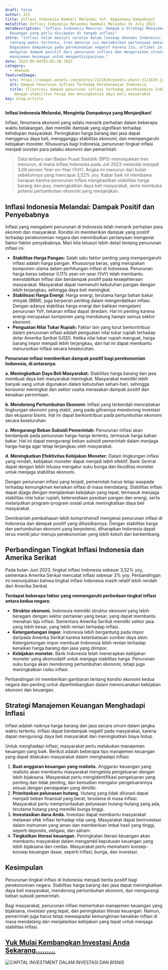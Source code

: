 ```yaml
---
draft: false
author: ICX
title: Inflasi Indonesia Kembali Melandai YoY, Bagaimana Dampaknya?
metaTitle: Inflasi Indonesia Melandai Kembali Melandai di July 2023
metaDescription: "Inflasi Indonesia Menurun: Dampak & Strategi Manajemen
  Keuangan yang perlu disiapkan di tengah inflasi"
intro: "Inflasi telah mencuri sorotan dalam lanskap ekonomi Indonesia. Dalam
  rentang waktu tertentu, tren menurun ini menimbulkan pertanyaan menarik:
  Bagaimana dampaknya pada perekonomian negara? Karena itu, artikel ini akan
  mengulas dampak positif dari penurunan inflasi dan menguraikan strategi
  manajemen keuangan untuk mengantisipasinya."
date: 2023-08-04T03:02:30.782Z
category:
  - ekonomi
featuredImage:
  src: https://images.pexels.com/photos/2121639/pexels-photo-2121639.jpeg?auto=compress&cs=tinysrgb&w=600
  alt: Dampak Penurunan Inflasi Terhadap Perekonomian Indonesia
  title: Illustrasi dampak penurunan inflasi terhadap perekonomian Indonesia
    dengan stabilitas harga dan meningkatnya daya beli masyarakat
key: blog-article
---
```

**Inflasi Indonesia Melandai, Mengintip Dampaknya yang Menjanjikan!**

Inflasi, fenomena ekonomi yang selalu menarik perhatian dalam beberapa waktu belakangan, dan memiliki dampak yang signifikan terhadap kehidupan masyarakat. Peningkatan harga barang dan jasa dapat menggerus daya beli, mengganggu stabilitas ekonomi, dan mempengaruhi kebijakan moneter. Khususnya bagi Indonesia, penurunan tingkat inflasi menjadi sorotan para pelaku ekonomi dan pemerintah

> Data terbaru dari Badan Pusat Statistik (BPS) menunjukkan tren menurun, di mana inflasi Indonesia pada Juli 2023 melandai menjadi 3,08 persen Year-on-Year (YoY). Angka ini menurun dari bulan sebelumnya yang mencapai 3,52%  yoy. Kabar baik ini membawa harapan karena penurunan inflasi menghasilkan stabilitas harga barang dan jasa, meningkatkan daya beli masyarakat, serta membuka potensi pertumbuhan ekonomi yang menjanjikan.

## Inflasi Indonesia Melandai: Dampak Positif dan Penyebabnya

Inflasi yang mengalami penurunan di Indonesia telah menarik perhatian para ekonom dan masyarakat. Kondisi ini memberikan dampak yang positif terhadap perekonomian negara dan menimbulkan pertanyaan mengenai faktor-faktor penyebabnya. Mari kita telusuri lebih detail tentang penurunan inflasi ini.

* **Stabilitas Harga Pangan:** Salah satu faktor penting yang mempengaruhi inflasi adalah harga pangan. Khususnya beras, yang merupakan komponen utama dalam perhitungan inflasi di Indonesia. Penurunan harga beras sebesar 0,11% year-on-year (YoY) telah membantu menstabilkan inflasi dan berdampak positif pada kesejahteraan masyarakat. Masyarakat dapat memenuhi kebutuhan pangan dengan lebih terjangkau, sehingga daya beli meningkat.
* **Stabilisasi Harga Energi:** Harga energi, terutama harga bahan bakar minyak (BBM), juga berperan penting dalam mengendalikan inflasi. Dengan adanya stabilitas harga energi dan bahkan mengalami penurunan YoY, tekanan inflasi dapat diredam. Hal ini penting karena energi merupakan komponen yang mendukung hampir semua sektor ekonomi.
* **Penguatan Nilai Tukar Rupiah:** Faktor lain yang turut berkontribusi dalam penurunan inflasi adalah penguatan nilai tukar rupiah terhadap dolar Amerika Serikat (USD). Ketika nilai tukar rupiah menguat, harga barang impor menjadi lebih terjangkau, dan hal ini dapat membantu menurunkan inflasi secara keseluruhan.

**Penurunan inflasi memberikan dampak positif bagi perekonomian Indonesia, di antaranya:**

**a. Meningkatkan Daya Beli Masyarakat:** Stabilitas harga barang dan jasa membuat daya beli masyarakat meningkat. Masyarakat memiliki lebih banyak uang untuk digunakan dalam kebutuhan sehari-hari, sehingga konsumsi meningkat dan sektor usaha merasakan dampak positif dari kenaikan permintaan.

**b. Mendorong Pertumbuhan Ekonomi:** Inflasi yang terkendali menciptakan lingkungan ekonomi yang stabil, yang pada gilirannya mendorong investasi dan ekspansi bisnis. Hal ini dapat berkontribusi pada pertumbuhan ekonomi secara keseluruhan.

**c. Mengurangi Beban Subsidi Pemerintah:** Penurunan inflasi akan berdampak pada penurunan harga-harga tertentu, termasuk harga bahan bakar. Hal ini dapat mengurangi beban subsidi pemerintah dalam menjaga harga-harga agar tetap terjangkau oleh masyarakat.

**d. Meningkatkan Efektivitas Kebijakan Moneter:** Dalam lingkungan inflasi yang rendah, kebijakan moneter dapat menjadi lebih efektif. Bank Sentral dapat dengan lebih leluasa mengatur suku bunga dan likuiditas moneter untuk menjaga stabilitas ekonomi.

Dengan penurunan inflasi yang terjadi, pemerintah harus tetap waspada terhadap kemungkinan kenaikan inflasi di masa mendatang. Stabilitas inflasi dapat dijaga dengan menjalankan kebijakan yang tepat, termasuk menjaga stabilitas nilai tukar rupiah, ketersediaan pasokan pangan dan energi, serta melanjutkan program-program sosial untuk meningkatkan daya beli masyarakat.

Demikianlah pembahasan lebih komprehensif mengenai penurunan inflasi di Indonesia dan dampak positif yang dihasilkannya. Dengan stabilitas harga dan pertumbuhan ekonomi yang berpotensi, diharapkan Indonesia dapat terus meniti jalur menuju perekonomian yang lebih kokoh dan berkembang.

## **Perbandingan Tingkat Inflasi Indonesia dan Amerika Serikat**

Pada bulan Juni 2023, tingkat inflasi Indonesia sebesar 3,52% yoy, sementara Amerika Serikat mencatat inflasi sebesar 3% yoy. Perbandingan ini menunjukkan bahwa tingkat inflasi Indonesia masih relatif lebih rendah dari Amerika Serikat.

**Terdapat beberapa faktor yang memengaruhi perbedaan tingkat inflasi antara kedua negara:**

* **Struktur ekonomi.** Indonesia memiliki struktur ekonomi yang lebih beragam dengan sektor pertanian yang besar, yang dapat membantu menahan laju inflasi. Sementara Amerika Serikat memiliki sektor jasa yang lebih besar, yang lebih rentan terhadap inflasi.
* **Ketergantungan impor.** Indonesia lebih bergantung pada impor daripada Amerika Serikat karena keterbatasan sumber daya alam. Ketergantungan impor membuat Indonesia lebih rentan terhadap kenaikan harga barang dan jasa yang diimpor.
* **Kebijakan moneter.** Bank Indonesia telah menerapkan kebijakan moneter yang akomodatif untuk menjaga stabilitas harga. Penurunan suku bunga akan mendorong pertumbuhan ekonomi, tetapi juga meningkatkan risiko inflasi.

Perbandingan ini memberikan gambaran tentang kondisi ekonomi kedua negara dan penting untuk dipertimbangkan dalam merencanakan kebijakan ekonomi dan keuangan.

## **Strategi Manajemen Keuangan Menghadapi Inflasi**

Inflasi adalah naiknya harga barang dan jasa secara umum dalam jangka waktu tertentu. Inflasi dapat berdampak negatif pada masyarakat, karena dapat mengurangi daya beli masyarakat dan meningkatkan biaya hidup.

Untuk menghadapi inflasi, masyarakat perlu melakukan manajemen keuangan yang baik. Berikut adalah beberapa tips manajemen keuangan yang dapat dilakukan masyarakat dalam menghadapi inflasi:

1. **Buat anggaran keuangan yang realistis.** Anggaran keuangan yang realistis akan membantu masyarakat mengelola pengeluaran dengan lebih bijaksana. Masyarakat perlu mengidentifikasi pengeluaran yang penting dan tidak penting, dan kemudian mengatur pengeluarannya sesuai dengan pendapatan yang dimiliki.
2. **Prioritaskan pelunasan hutang.** Hutang yang tidak dilunasi dapat menjadi beban finansial yang berat, terutama di masa inflasi. Masyarakat perlu memprioritaskan pelunasan hutang-hutang yang ada, terutama hutang yang memiliki bunga tinggi.
3. **Investasikan dana Anda.** Investasi dapat membantu masyarakat melawan efek inflasi terhadap nilai uang. Masyarakat dapat berinvestasi dalam instrumen yang aman dan memberikan imbal hasil yang tinggi, seperti deposito, obligasi, dan saham.
4. **Tingkatkan literasi keuangan.** Peningkatan literasi keuangan akan membantu masyarakat dalam mengambil keputusan keuangan yang lebih bijaksana dan cerdas. Masyarakat perlu memahami konsep-konsep keuangan dasar, seperti inflasi, bunga, dan investasi.

## K﻿esimpulan

Penurunan tingkat inflasi di Indonesia menjadi berita positif bagi perekonomian negara. Stabilitas harga barang dan jasa dapat meningkatkan daya beli masyarakat, mendorong pertumbuhan ekonomi, dan mengurangi beban subsidi pemerintah. 

Bagi masyarakat, penurunan inflasi memerlukan manajemen keuangan yang bijaksana, investasi yang tepat, dan peningkatan literasi keuangan. Namun, pemerintah juga harus tetap mewaspadai kemungkinan kenaikan inflasi di masa mendatang dan menjalankan kebijakan yang tepat untuk menjaga stabilitas inflasi.

## [Y﻿uk Mulai Kembangkan Investasi Anda Sekarang.........](https://icx.id/?utm_source=content_blog&utm_medium=blog&utm_campaign=blog&utm_id=content_blog&utm_content=blog_content)

![CAPITAL INVESTMENT DALAM INVESTASI DAN BISNIS](https://icx.id/img/snapinsta.app_346119647_1435083573982006_484823168912654359_n_1080-1-.jpg)

<!--EndFragment-->